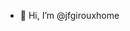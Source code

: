 - 👋 Hi, I’m @jfgirouxhome

<!---
jfgirouxhome/jfgirouxhome is a ✨ special ✨ repository because its `README.md` (this file) appears on your GitHub profile.
You can click the Preview link to take a look at your changes.
--->
